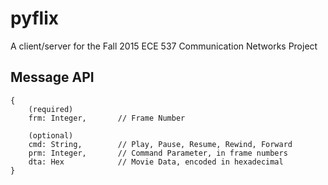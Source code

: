 # pyflix
A client/server for the Fall 2015 ECE 537 Communication Networks Project

## Message API

```
{
    (required)
    frm: Integer,       // Frame Number

    (optional)
    cmd: String,        // Play, Pause, Resume, Rewind, Forward
    prm: Integer,       // Command Parameter, in frame numbers
    dta: Hex            // Movie Data, encoded in hexadecimal
}
```